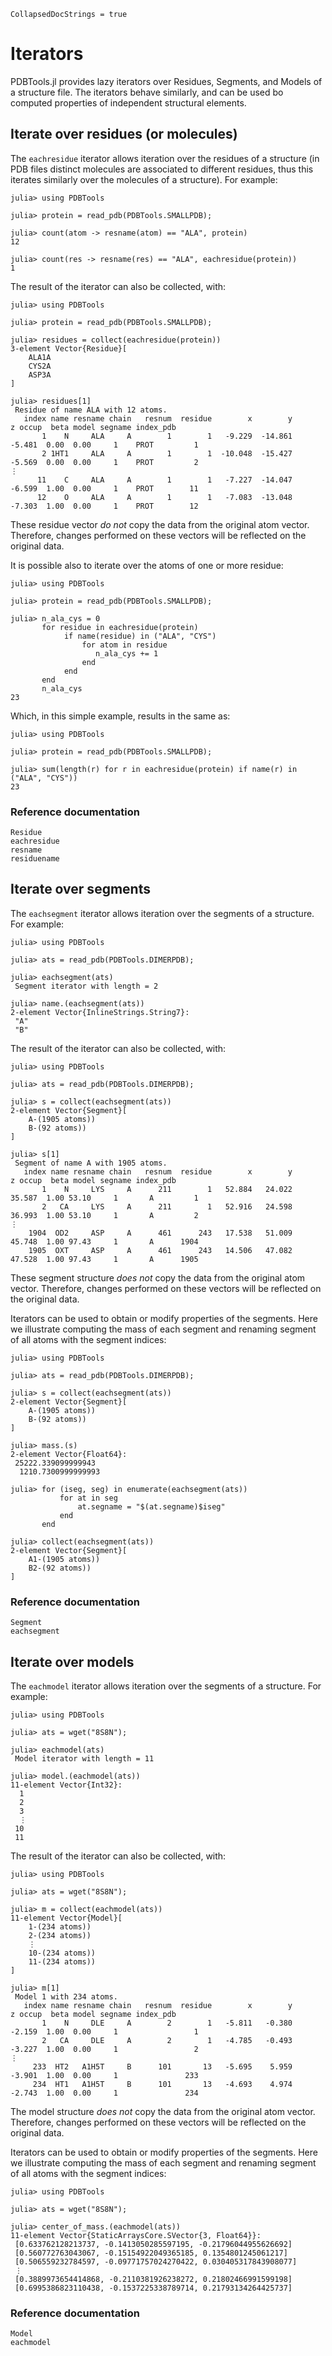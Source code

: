 ```@meta
CollapsedDocStrings = true
```

# Iterators

PDBTools.jl provides lazy iterators over Residues, Segments, and Models of a structure file. The iterators behave similarly, and can be used bo computed properties of independent structural elements.

## Iterate over residues (or molecules)

The `eachresidue` iterator allows iteration over the residues of a structure (in PDB files distinct molecules are associated to different residues, thus this iterates similarly over the molecules of a structure). For example:

```jldoctest
julia> using PDBTools

julia> protein = read_pdb(PDBTools.SMALLPDB);

julia> count(atom -> resname(atom) == "ALA", protein)
12

julia> count(res -> resname(res) == "ALA", eachresidue(protein))
1
```

The result of the iterator can also be collected, with:
```jldoctest
julia> using PDBTools

julia> protein = read_pdb(PDBTools.SMALLPDB);

julia> residues = collect(eachresidue(protein))
3-element Vector{Residue}[
    ALA1A
    CYS2A
    ASP3A
]

julia> residues[1]
 Residue of name ALA with 12 atoms.
   index name resname chain   resnum  residue        x        y        z occup  beta model segname index_pdb
       1    N     ALA     A        1        1   -9.229  -14.861   -5.481  0.00  0.00     1    PROT         1
       2 1HT1     ALA     A        1        1  -10.048  -15.427   -5.569  0.00  0.00     1    PROT         2
⋮
      11    C     ALA     A        1        1   -7.227  -14.047   -6.599  1.00  0.00     1    PROT        11
      12    O     ALA     A        1        1   -7.083  -13.048   -7.303  1.00  0.00     1    PROT        12
```

These residue vector *do not* copy the data from the original atom vector. Therefore, changes performed on these vectors will be reflected on the original data.  

It is possible also to iterate over the atoms of one or more residue:
```jldoctest
julia> using PDBTools

julia> protein = read_pdb(PDBTools.SMALLPDB);

julia> n_ala_cys = 0
       for residue in eachresidue(protein)
            if name(residue) in ("ALA", "CYS")
                for atom in residue
                   n_ala_cys += 1
                end
            end
       end
       n_ala_cys
23
```

Which, in this simple example, results in the same as:

```jldoctest 
julia> using PDBTools

julia> protein = read_pdb(PDBTools.SMALLPDB);

julia> sum(length(r) for r in eachresidue(protein) if name(r) in ("ALA", "CYS"))
23
```

### Reference documentation

```@docs
Residue
eachresidue
resname
residuename
```

## Iterate over segments 

The `eachsegment` iterator allows iteration over the segments of a structure. For example:

```jldoctest
julia> using PDBTools

julia> ats = read_pdb(PDBTools.DIMERPDB);

julia> eachsegment(ats)
 Segment iterator with length = 2

julia> name.(eachsegment(ats))
2-element Vector{InlineStrings.String7}:
 "A"
 "B"
```

The result of the iterator can also be collected, with:
```jldoctest
julia> using PDBTools

julia> ats = read_pdb(PDBTools.DIMERPDB);

julia> s = collect(eachsegment(ats))
2-element Vector{Segment}[ 
    A-(1905 atoms))
    B-(92 atoms))
]

julia> s[1]
 Segment of name A with 1905 atoms.
   index name resname chain   resnum  residue        x        y        z occup  beta model segname index_pdb
       1    N     LYS     A      211        1   52.884   24.022   35.587  1.00 53.10     1       A         1
       2   CA     LYS     A      211        1   52.916   24.598   36.993  1.00 53.10     1       A         2
⋮
    1904  OD2     ASP     A      461      243   17.538   51.009   45.748  1.00 97.43     1       A      1904
    1905  OXT     ASP     A      461      243   14.506   47.082   47.528  1.00 97.43     1       A      1905
```

These segment structure *does not* copy the data from the original atom vector. Therefore, changes performed on these vectors will be reflected on the original data.  

Iterators can be used to obtain or modify properties of the segments. Here we illustrate computing the mass of
each segment and renaming segment of all atoms with the segment indices:

```jldoctest
julia> using PDBTools

julia> ats = read_pdb(PDBTools.DIMERPDB);

julia> s = collect(eachsegment(ats))
2-element Vector{Segment}[ 
    A-(1905 atoms))
    B-(92 atoms))
]

julia> mass.(s)
2-element Vector{Float64}:
 25222.339099999943
  1210.7300999999993

julia> for (iseg, seg) in enumerate(eachsegment(ats))
           for at in seg
               at.segname = "$(at.segname)$iseg"
           end
       end

julia> collect(eachsegment(ats))
2-element Vector{Segment}[ 
    A1-(1905 atoms))
    B2-(92 atoms))
]
```

### Reference documentation

```@docs
Segment
eachsegment
```

## Iterate over models

The `eachmodel` iterator allows iteration over the segments of a structure. For example:

```jldoctest
julia> using PDBTools

julia> ats = wget("8S8N");

julia> eachmodel(ats)
 Model iterator with length = 11

julia> model.(eachmodel(ats))
11-element Vector{Int32}:
  1
  2
  3
  ⋮
 10
 11
```

The result of the iterator can also be collected, with:

```jldoctest
julia> using PDBTools

julia> ats = wget("8S8N");

julia> m = collect(eachmodel(ats))
11-element Vector{Model}[
    1-(234 atoms))
    2-(234 atoms))
    ⋮
    10-(234 atoms))
    11-(234 atoms))
]

julia> m[1]
 Model 1 with 234 atoms.
   index name resname chain   resnum  residue        x        y        z occup  beta model segname index_pdb
       1    N     DLE     A        2        1   -5.811   -0.380   -2.159  1.00  0.00     1                 1
       2   CA     DLE     A        2        1   -4.785   -0.493   -3.227  1.00  0.00     1                 2
⋮
     233  HT2   A1H5T     B      101       13   -5.695    5.959   -3.901  1.00  0.00     1               233
     234  HT1   A1H5T     B      101       13   -4.693    4.974   -2.743  1.00  0.00     1               234
```

The model structure *does not* copy the data from the original atom vector. Therefore, changes performed on these vectors will be reflected on the original data.  

Iterators can be used to obtain or modify properties of the segments. Here we illustrate computing the mass of
each segment and renaming segment of all atoms with the segment indices:

```jldoctest
julia> using PDBTools

julia> ats = wget("8S8N");

julia> center_of_mass.(eachmodel(ats))
11-element Vector{StaticArraysCore.SVector{3, Float64}}:
 [0.633762128213737, -0.1413050285597195, -0.21796044955626692]
 [0.560772763043067, -0.15154922049365185, 0.1354801245061217]
 [0.506559232784597, -0.09771757024270422, 0.030405317843908077]
 ⋮
 [0.3889973654414868, -0.2110381926238272, 0.21802466991599198]
 [0.6995386823110438, -0.1537225338789714, 0.21793134264425737]

```

### Reference documentation

```@docs
Model
eachmodel
```

